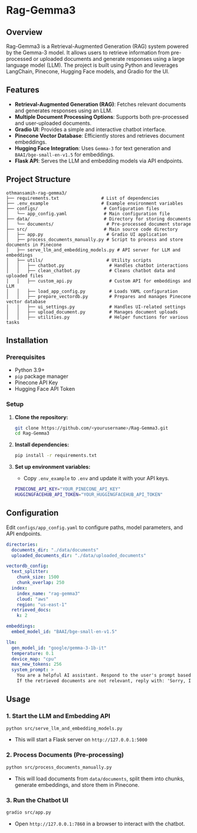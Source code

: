 # Rag-Gemma3

## Overview

Rag-Gemma3 is a Retrieval-Augmented Generation (RAG) system powered by the Gemma-3 model. It allows users to retrieve information from pre-processed or uploaded documents and generate responses using a large language model (LLM). The project is built using Python and leverages LangChain, Pinecone, Hugging Face models, and Gradio for the UI.

## Features

- **Retrieval-Augmented Generation (RAG)**: Fetches relevant documents and generates responses using an LLM.
- **Multiple Document Processing Options**: Supports both pre-processed and user-uploaded documents.
- **Gradio UI**: Provides a simple and interactive chatbot interface.
- **Pinecone Vector Database**: Efficiently stores and retrieves document embeddings.
- **Hugging Face Integration**: Uses `Gemma-3` for text generation and `BAAI/bge-small-en-v1.5` for embeddings.
- **Flask API**: Serves the LLM and embedding models via API endpoints.

## Project Structure

```
othmansamih-rag-gemma3/
├── requirements.txt                # List of dependencies
├── .env_example                    # Example environment variables
├── configs/                         # Configuration files
│   └── app_config.yaml              # Main configuration file
├── data/                            # Directory for storing documents
│   └── documents/                    # Pre-processed document storage
├── src/                             # Main source code directory
│   ├── app.py                        # Gradio UI application
│   ├── process_documents_manually.py # Script to process and store documents in Pinecone
│   ├── serve_llm_and_embedding_models.py # API server for LLM and embeddings
│   ├── utils/                        # Utility scripts
│   │   ├── chatbot.py                 # Handles chatbot interactions
│   │   ├── clean_chatbot.py           # Cleans chatbot data and uploaded files
│   │   ├── custom_api.py              # Custom API for embeddings and LLM
│   │   ├── load_app_config.py         # Loads YAML configuration
│   │   ├── prepare_vectordb.py        # Prepares and manages Pinecone vector database
│   │   ├── ui_settings.py             # Handles UI-related settings
│   │   ├── upload_document.py         # Manages document uploads
│   │   ├── utilities.py               # Helper functions for various tasks
```

## Installation

### Prerequisites

- Python 3.9+
- `pip` package manager
- Pinecone API Key
- Hugging Face API Token

### Setup

1. **Clone the repository:**
    
    ```bash
    git clone https://github.com/<yourusername>/Rag-Gemma3.git
    cd Rag-Gemma3
    ```
    
2. **Install dependencies:**
    
    ```bash
    pip install -r requirements.txt
    ```
    
3. **Set up environment variables:**

    - Copy `.env_example` to `.env` and update it with your API keys.    

    ```bash
    PINECONE_API_KEY="YOUR_PINECONE_API_KEY"
    HUGGINGFACEHUB_API_TOKEN="YOUR_HUGGINGFACEHUB_API_TOKEN"
    ```
    

## Configuration

Edit `configs/app_config.yaml` to configure paths, model parameters, and API endpoints.

```yaml
directories:
  documents_dir: "./data/documents"
  uploaded_documents_dir: "./data/uploaded_documents"

vectordb_config:
  text_splitter:
    chunk_size: 1500
    chunk_overlap: 250
  index:
    index_name: "rag-gemma3"
    cloud: "aws"
    region: "us-east-1"
  retrieved_docs:
    k: 2

embeddings:
  embed_model_id: "BAAI/bge-small-en-v1.5"

llm:
  gen_model_id: "google/gemma-3-1b-it"
  temperature: 0.1
  device_map: "cpu"
  max_new_tokens: 256
  system_prompt: >
    You are a helpful AI assistant. Respond to the user's prompt based on the retrieved documents.
    If the retrieved documents are not relevant, reply with: 'Sorry, I don't have enough information about this.'

```

## Usage

### 1. Start the LLM and Embedding API

```bash
python src/serve_llm_and_embedding_models.py
```

- This will start a Flask server on `http://127.0.0.1:5000`

### 2. Process Documents (Pre-processing)

```bash
python src/process_documents_manually.py
```

- This will load documents from `data/documents`, split them into chunks, generate embeddings, and store them in Pinecone.

### 3. Run the Chatbot UI

```bash
gradio src/app.py
```

- Open `http://127.0.0.1:7860` in a browser to interact with the chatbot.